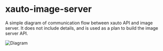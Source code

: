 # xauto-image-server

A simple diagram of communication flow between xauto API and image server.
It does not include details, and is used as a plan to build the image server API.

![Diagram](https://i.gyazo.com/a56fcca2e974bd00df0b6ba4335ba62a.png)

